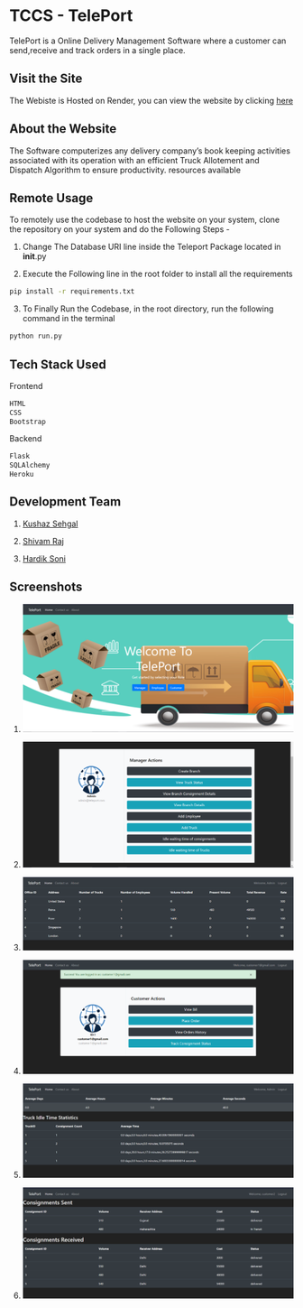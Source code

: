 # TCCS - TelePort
TelePort is a Online Delivery Management Software where a customer can 
send,receive and track orders in a single place.
## Visit the Site
The Webiste is Hosted on Render, you can view the website by clicking [here](https://teleport-g0vz.onrender.com/) 
## About the Website
The Software computerizes any delivery company’s book keeping activities associated with its 
operation with an efficient Truck Allotement and Dispatch Algorithm to ensure productivity.
resources available
## Remote Usage
To remotely use the codebase to host the website on your system, clone the repository on your system and do the Following Steps -

1.  Change The Database URI line inside the Teleport Package located in __init__.py

2.  Execute the Following line in the root folder to install all the requirements
```bash
pip install -r requirements.txt
```
3.  To Finally Run the Codebase, in the root directory, run the following command in the terminal
```python
python run.py
```

## Tech Stack Used
Frontend

    HTML
    CSS
    Bootstrap

Backend

    Flask
    SQLAlchemy 
    Heroku

## Development Team
1.  [Kushaz Sehgal](https://github.com/kushazsehgal)

2.  [Shivam Raj](https://github.com/Shivam751)

3.  [Hardik Soni](https://github.com/iamhardikat11)



## Screenshots
1.  ![HomePage](./ScreenShots/HomePage.PNG)

2.  ![Manager DashBoard](./ScreenShots/ManagerDashBoard.PNG)

3.  ![Branch Statistics](./ScreenShots/BranchStatistics.PNG)

4.  ![Customer Dashboard](./ScreenShots/CustomerDashboard.PNG)

5.  ![Truck Idle Statistics](./ScreenShots/TruckIdleStatistics.PNG)

6.  ![Customer Order History](./ScreenShots/CustomerOrderHistory.PNG)
